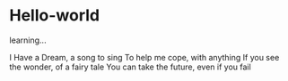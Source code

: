 # Hello-world
learning...

I Have a Dream, a song to sing
To help me cope, with anything
If you see the wonder, of a fairy tale
You can take the future, even if you fail
